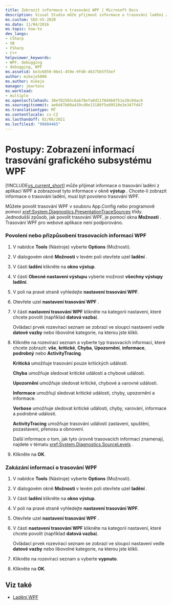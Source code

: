 ```yaml
---
title: Zobrazit informace o trasování WPF | Microsoft Docs
description: Visual Studio může přijmout informace o trasování ladění z aplikací WPF a zobrazit je v okně výstup. Naučte se spravovat a přizpůsobovat trasování WPF.
ms.custom: SEO-VS-2020
ms.date: 11/04/2016
ms.topic: how-to
dev_langs:
- CSharp
- VB
- FSharp
- C++
helpviewer_keywords:
- WPF, debugging
- debugging, WPF
ms.assetid: be3c6859-06e1-459e-9fd0-46375b5f55ef
author: mikejo5000
ms.author: mikejo
manager: jmartens
ms.workload:
- multiple
ms.openlocfilehash: 30ef82565c6ab78efa0d11f8d4b0751e28c04ac6
ms.sourcegitcommit: ae6d47b09a439cd0e13180f5e89510e3e347fd47
ms.translationtype: MT
ms.contentlocale: cs-CZ
ms.lasthandoff: 02/08/2021
ms.locfileid: "99884465"
---
```

# <a name="how-to-display-wpf-trace-information"></a>Postupy: Zobrazení informací trasování grafického subsystému WPF
[!INCLUDE[vs_current_short](../code-quality/includes/vs_current_short_md.md)] může přijímat informace o trasování ladění z aplikací WPF a zobrazovat tyto informace v okně **výstup** . Chcete-li zobrazit informace o trasování ladění, musí být povoleno trasování WPF.

 Můžete povolit trasování WPF v souboru App.Config nebo programově pomocí <xref:System.Diagnostics.PresentationTraceSources> třídy. Jednodušší způsob, jak povolit trasování WPF, je pomocí okna **Možnosti** . Trasování WPF pro webové aplikace není podporováno.

### <a name="to-enable-or-customize-wpf-trace-information"></a>Povolení nebo přizpůsobení trasovacích informací WPF

1. V nabídce **Tools** (Nástroje) vyberte **Options** (Možnosti).

2. V dialogovém okně **Možnosti** v levém poli otevřete uzel **ladění** .

3. V části **ladění** klikněte na **okno výstup**.

4. V části **Obecné nastavení výstupu** vyberte možnost **všechny výstupy ladění**.

5. V poli na pravé straně vyhledejte **nastavení trasování WPF**.

6. Otevřete uzel **nastavení trasování WPF** .

7. V části **nastavení trasování WPF** klikněte na kategorii nastavení, které chcete povolit (například **datová vazba**).

     Ovládací prvek rozevírací seznam se zobrazí ve sloupci nastavení vedle **datové vazby** nebo libovolné kategorie, na kterou jste klikli.

8. Klikněte na rozevírací seznam a vyberte typ trasovacích informací, které chcete zobrazit: **vše**, **kritické**, **Chyba**, **Upozornění**, **informace**, **podrobný** nebo **ActivityTracing**.

     **Kritická** umožňuje trasování pouze kritických událostí.

     **Chyba** umožňuje sledovat kritické události a chybové události.

     **Upozornění** umožňuje sledovat kritické, chybové a varovné události.

     **Informace** umožňují sledovat kritické události, chyby, upozornění a informace.

     **Verbose** umožňuje sledovat kritické události, chyby, varování, informace a podrobné události.

     **ActivityTracing** umožňuje trasování událostí zastavení, spuštění, pozastavení, přenosu a obnovení.

     Další informace o tom, jak tyto úrovně trasovacích informací znamenají, najdete v tématu <xref:System.Diagnostics.SourceLevels> .

9. Klikněte na **OK**.

### <a name="to-disable-wpf-trace-information"></a>Zakázání informací o trasování WPF

1. V nabídce **Tools** (Nástroje) vyberte **Options** (Možnosti).

2. V dialogovém okně **Možnosti** v levém poli otevřete uzel **ladění** .

3. V části **ladění** klikněte na **okno výstup**.

4. V poli na pravé straně vyhledejte **nastavení trasování WPF**.

5. Otevřete uzel **nastavení trasování WPF** .

6. V části **nastavení trasování WPF** klikněte na kategorii nastavení, které chcete povolit (například **datová vazba**).

     Ovládací prvek rozevírací seznam se zobrazí ve sloupci nastavení vedle **datové vazby** nebo libovolné kategorie, na kterou jste klikli.

7. Klikněte na rozevírací seznam a vyberte **vypnuto**.

8. Klikněte na **OK**.

## <a name="see-also"></a>Viz také
- [Ladění WPF](../debugger/debugging-wpf.md)